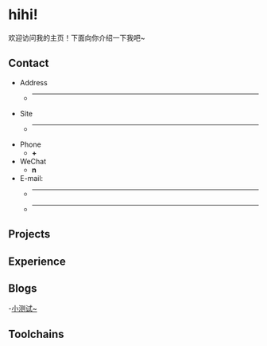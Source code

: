 # hihi!
欢迎访问我的主页！下面向你介绍一下我吧\~

<!-- .slide -->

## Contact

- Address
  - ****
- Site
  - ****


<!-- .slide vertical=true -->

- Phone
  - **+**
- WeChat
  - **n**
- E-mail:
  - ****
  - ****

<!-- .slide -->

## Projects

<!-- .slide vertical=true -->

<!-- .slide -->

## Experience

<!-- .slide vertical=true -->

<!-- .slide -->

## Blogs

<!-- .slide vertical=true -->

-[小测试~](.\_posts\2022-04-05-实例.md)
<!-- .slide -->

## Toolchains
